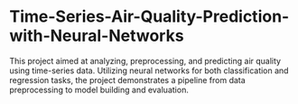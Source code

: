 # Time-Series-Air-Quality-Prediction-with-Neural-Networks
This project aimed at analyzing, preprocessing, and predicting air quality using time-series data. Utilizing neural networks for both classification and regression tasks, the project demonstrates a pipeline from data preprocessing to model building and evaluation. 
